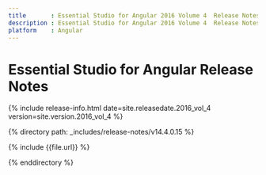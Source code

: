 ```yaml
---
title 		: Essential Studio for Angular 2016 Volume 4  Release Notes
description : Essential Studio for Angular 2016 Volume 4  Release Notes
platform 	: Angular
---
```


# Essential Studio for Angular Release Notes

{% include release-info.html date=site.releasedate.2016_vol_4 version=site.version.2016_vol_4 %} 

{% directory path: _includes/release-notes/v14.4.0.15 %}

{% include {{file.url}} %}

{% enddirectory %}